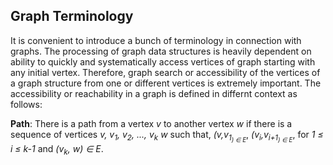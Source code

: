 ## Graph Terminology

It is convenient to introduce a bunch of terminology in connection with graphs. The processing
of graph data structures is heavily dependent on ability to quickly and systematically access vertices
of graph starting with any initial vertex. Therefore, graph search or accessibility of the vertices of
a graph structure from one or different vertices is extremely important. The accessibility or
reachability in a graph is defined in differnt context as follows:

<strong>Path</strong>: There is a path from a vertex <i>v</i> to another vertex <i>w</i> if there is
a sequence of vertices <i>v, v<sub>1</sub>, v<sub>2</sub>, ..., v<sub>k</sub> w</i> such that,
<i>(v,v<sub>1<sub>) &isin; E</i>, <i>(v<sub>i</sub>,v<sub>i+1<sub>) &isin; E</i>, 
for <i>1 &le; i &le; k-1</i> and <i>(v<sub>k</sub>, w) &isin; E</i>.
